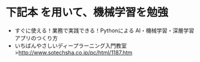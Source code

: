 # 下記本 を用いて、機械学習を勉強
- すぐに使える！業務で実践できる！Pythonによる AI・機械学習・深層学習アプリのつくり方
- いちばんやさしいディープラーニング入門教室 >http://www.sotechsha.co.jp/pc/html/1187.htm
